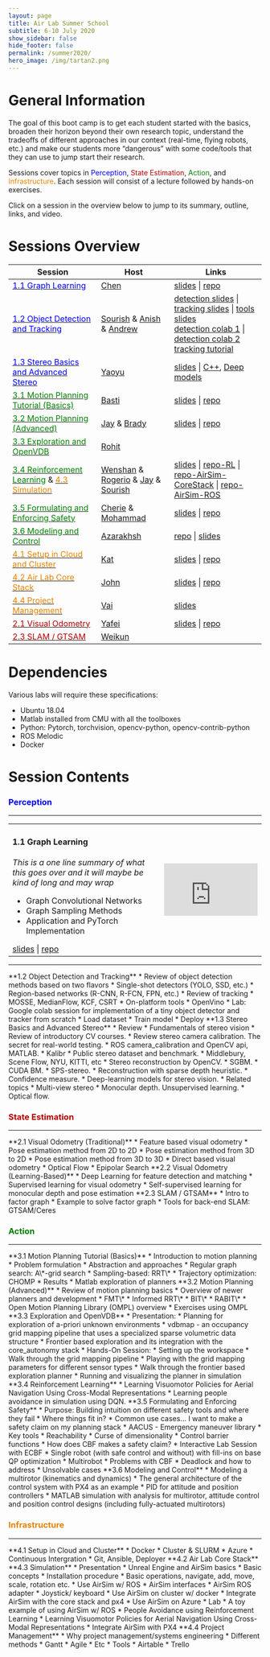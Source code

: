 ```yaml
---
layout: page
title: Air Lab Summer School
subtitle: 6-10 July 2020
show_sidebar: false
hide_footer: false
permalink: /summer2020/
hero_image: /img/tartan2.png
---
```


# General Information
The goal of this boot camp is to get each student started with the basics, broaden their horizon beyond their own research topic, understand the tradeoffs of different approaches in our context (real-time, flying robots, etc.) and make our students more “dangerous” with some code/tools that they can use to jump start their research.

Sessions cover topics in <span style="color:blue">Perception</span>, <span style="color:#b50000">State Estimation</span>, <span style="color:green">Action</span>, and <span style="color:#e68200">Infrastructure</span>. Each session will consist of a lecture followed by hands-on exercises.

Click on a session in the overview below to jump to its summary, outline, links, and video.

<!-- Test YouTube Streaming and add instructions for how streaming will work-->

<!-- Need to add slides and video links later -->
<!-- Make sure to save presentation video -->
# Sessions Overview

| Session |Host   |Links   |
|---|---|---|
|  <a href="#1.1"><span style="color:blue">1.1 Graph Learning</span></a>                             | [Chen](/team/chen/)        | [slides](https://entuedu-my.sharepoint.com/:p:/g/personal/cwang017_e_ntu_edu_sg/EZP7dVKiaztAlZNiQwfako4BjRpVCUaRrBJpXIuUX2gZ7Q?e=xi9NaA) \| [repo](https://classroom.github.com/a/h3ktCkJ5)    |
|<a href="#1.2"><span style="color:blue">1.2 Object Detection and Tracking</span></a>              | [Sourish](/team/sourish/) & [Anish](/team/anishb/) & [Andrew](/team/andrews/)|  [detection slides](https://www.icloud.com/keynote/0Xvw5vU-4onTdsls9KCF3hJYA#Object_Detection_-_Airlab_Tutorial_Week) \| [tracking slides](https://drive.google.com/file/d/1YEEzmm4W66Y11aOiV85lCJ9VZqmJiZaW/view?usp=sharing) \| [tools slides](https://docs.google.com/presentation/d/1iCvZ21RRh4KcZOkFcX5OxDrJL3Tzlxi3XCabYKL-UUc/edit?usp=sharing) <br> [detection colab 1](https://colab.research.google.com/github/tensorflow/hub/blob/master/examples/colab/object_detection.ipynb) \| [detection colab 2](https://colab.research.google.com/drive/1aJ5t-54OTUL25NhQpuDEiEA2oh5U8n65?usp=sharing) <br> [tracking tutorial](https://bitbucket.org/castacks/tracker_tutorial_ws/src/master/)   |
| <a href="#4.4"><span style="color:blue">1.3 Stereo Basics and Advanced Stereo</span></a>              |[Yaoyu](/team/yaoyuh/)  |   [slides](https://docs.google.com/presentation/d/1jiO9KMu6uPo73UeOq4o3AKWudOhBYoTgVCaXE0UsoRY/edit?usp=sharing) \| [C++](https://github.com/huyaoyu/Tutorial2020_Stereo_ROS), [Deep models](https://github.com/huyaoyu/Tutorial2020_Stereo)  |
|<a href="#3.1"><span style="color:green">3.1 Motion Planning Tutorial (Basics)</span></a>             | [Basti](/team/sebastian/)  | [slides](https://bitbucket.org/castacks/matlab_planning_toolbox/raw/92f2e209e271db058a3453e45fda2cf134fef536/doc/lecture-slides.pdf) \| [repo](https://bitbucket.org/castacks/matlab_planning_toolbox/src/master/)    |
| <a href="#3.2"><span style="color:green">3.2 Motion Planning (Advanced)</span></a>  | [Jay](/team/jay/) & [Brady](/team/bradym/) |    [slides](https://bitbucket.org/castacks/core_planning_tutorial/raw/c8da578242cf8313aafbb986e5f265a9823ad6c1/doc/planning_presentation.pdf) \| [repo](https://bitbucket.org/castacks/core_planning_tutorial/src/master/) |
| <a href="#3.3"><span style="color:green">3.3 Exploration and OpenVDB</span></a>         | [Rohit](/team/rohitg/)  |     |
| <a href="#3.4"><span style="color:green">3.4 Reinforcement Learning</span></a>  & <a href="#4.3"><span style="color:#e68200">4.3 Simulation</span></a>  | [Wenshan](/team/wenshan/) & [Rogerio](/team/rogeriob/) & [Jay](/team/jay/) & [Sourish](/team/sourish/)|  [slides](https://docs.google.com/presentation/d/1WjDkEG4gcHYCdHq_0fyOBeLErEVZ-gJwwwx4O2I3ook/edit?usp=sharing) \| [repo-RL](https://github.com/Amigoshan/tut20_people_avoidance) \| [repo-AirSim-CoreStack](https://bitbucket.org/castacks/core_central/src/airsim/rosinstalls/airsim.rosinstall) \| [repo-AirSim-ROS](https://bitbucket.org/castacks/airsimros/src/master/) |
|<a href="#3.5"><span style="color:green">3.5 Formulating and Enforcing Safety</span></a>                  | [Cherie](/team/cherie/) & [Mohammad](/team/mohammadrezam/)   |  [slides](https://github.com/hocherie/cbf_quadrotor/blob/master/docs/ensuring-safety-pdf.pdf) \| [repo](https://github.com/hocherie/cbf_quadrotor)   |
| <a href="#3.6"><span style="color:green">3.6 Modeling and Control</span></a>                                     | [Azarakhsh](/team/azarakhsh/)  | [repo](https://bitbucket.org/castacks/multirotor_control_tutorial) \| [slides](https://docs.google.com/presentation/d/1sj_OA_V3O1K3__uBnEqJCfCVsIN37c7nBWB59Qtfq-I/edit?usp=sharing) |
| <a href="#4.1"><span style="color:#e68200">4.1 Setup in Cloud and Cluster</span>                 | [Kat](/team/katarinac/)  | [slides](https://docs.google.com/presentation/d/1aya8EygLIi8N0VZmuGtoAuVA4PaNnNa7YE2311xi_5c/edit?usp=sharing) \| [repo](https://bitbucket.org/castacks/infrastructure/src/master/)    |
| <a href="#4.2"><span style="color:#e68200">4.2 Air Lab Core Stack</span></a>                                  | [John](/team/johnk/)  |   [slides](https://bitbucket.org/castacks/core_central/src/master/CoreAutonomyStack.pdf) \| [repo](https://bitbucket.org/castacks/core_central/src/master/)   |
|<a href="#4.4"><span style="color:#e68200">4.4 Project Management</span></a>          | [Vai](/team/vaibhavv/)  |  [slides](https://docs.google.com/presentation/d/1d2m3kN9ZtP25zR_z3RLb9PAYOIdlrzDaAEtIVfxL2_I/edit#slide=id.g8b4bc3bf06_0_161)   |
| <a href="#2.1"><span style="color:#b50000">2.1 Visual Odometry </span></a>                    | [Yafei](/team/yafeih/)  |   [slides](https://bitbucket.org/castacks/visual_odometry_tutorial/src/master/slides/)  \| [repo](https://bitbucket.org/castacks/visual_odometry_tutorial/src/master/)
|<a href="#2.3"><span style="color:#b50000">2.3 SLAM / GTSAM</span></a>                        | [Weikun](/team/weikun/)  |     |


# Dependencies
Various labs will require these specifications:
* Ubuntu 18.04
* Matlab installed from CMU with all the toolboxes
* Python: Pytorch, torchvision, opencv-python, opencv-contrib-python
* ROS Melodic
* Docker


# Session Contents


### <span style="color:blue">Perception</span>
---

<a id="1.1" />
<table>
  <colgroup>
     <col span="1" style="width: 60%;">
     <col span="1" style="width: 40%;">
  </colgroup>
  <tbody>
    <tr>
      <td>
        <h4>1.1 Graph Learning</h4>
        <i>This is a one line summary of what this goes over and it will maybe be
        kind of long and may wrap</i>
        <ul>
          <li>Graph Convolutional Networks</li>
          <li>Graph Sampling Methods</li>
          <li>Application and PyTorch Implementation</li>
        </ul>
        <a href="url">slides</a> | <a href="url">repo</a>
      </td>
      <td align="right"><div style="position:relative;width: 100%;height: 0;padding-bottom:56.25%;"> <div class="extensions extensions--video"><iframe style="width:100%;height:100%;position:absolute;left: 0;top: 0" src="http://www.youtube.com/embed/8uLsT-fAlMc" frameborder="0" allowfullscreen></iframe></div></div></td>
    </tr>
  </tbody>
</table>
<hr>


<a id="1.2" />
**1.2 Object Detection and Tracking**
* Review of object detection methods based on two flavors
    * Single-shot detectors (YOLO, SSD, etc.)
    * Region-based networks (R-CNN, R-FCN, FPN, etc.)
* Review of tracking
    * MOSSE, MedianFlow, KCF, CSRT
* On-platform tools
    * OpenVino
* Lab: Google colab session for implementation of a tiny object detector and tracker from scratch
    * Load dataset
    * Train model
    * Deploy

<a id="1.3" />
**1.3 Stereo Basics and Advanced Stereo**
* Review
  * Fundamentals of stereo vision
  * Review of introductory CV courses.
* Review stereo camera calibration. The secret for real-world testing.
  * ROS camera_calibration and OpenCV api, MATLAB.
  * Kalibr
* Public stereo dataset and benchmark.
  * Middlebury, Scene Flow, NYU, KITTI, etc
* Stereo reconstruction by OpenCV.
  * SGBM.
  * CUDA BM.
* SPS-stereo.
* Reconstruction with sparse depth heuristic.
* Confidence measure.
* Deep-learning models for stereo vision.
* Related topics
  * Multi-view stereo
  * Monocular depth. Unsupervised learning.
  * Optical flow.


### <span style="color:#b50000">State Estimation</span>
---

<a id="2.1" />
**2.1 Visual Odometry (Traditional)**
* Feature based visual odometry
  * Pose estimation method from 2D to 2D
  * Pose estimation method from 3D to 2D
  * Pose estimation method from 3D to 3D
* Direct based visual odometry
  * Optical Flow
  * Epipolar Search


<a id="2.2" />
**2.2 Visual Odometry (Learning-Based)**
* Deep Learning for feature detection and matching
* Supervised learning for visual odometry
* Self-supervised learning for monocular depth and pose estimation


<a id="2.3" />
**2.3 SLAM / GTSAM**
* Intro to factor graph
* Example to solve factor graph
* Tools for back-end SLAM: GTSAM/Ceres


### <span style="color:green">Action</span>
---

<a id="3.1" />
**3.1 Motion Planning Tutorial (Basics)**
* Introduction to motion planning
* Problem formulation
* Abstraction and approaches
  * Regular graph search: A\*-grid search
  * Sampling-based: RRT\*
  * Trajectory optimization: CHOMP
* Results
* Matlab exploration of planners

<a id="3.2" />
**3.2 Motion Planning (Advanced)**
* Review of motion planning basics
* Overview of newer planners and development
  * FMT\*
  * Informed RRT\*
  * BIT\*
  * RABIT\*
* Open Motion Planning Library (OMPL) overview
* Exercises using OMPL


<a id="3.3" />
**3.3 Exploration and OpenVDB**
* Presentation:
  * Planning for exploration of a-priori unknown environments
  * vdbmap - an occupancy grid mapping pipeline that uses a specialized sparse volumetric data structure
  * Frontier based exploration and its integration with the core_autonomy stack
* Hands-On Session:
  * Setting up the workspace
  * Walk through the grid mapping pipeline
  * Playing with the grid mapping parameters for different sensor types
  * Walk through the frontier based exploration planner
  * Running and visualizing the planner in simulation


<a id="3.4" />
**3.4 Reinforcement Learning**
* Learning Visuomotor Policies for Aerial Navigation Using Cross-Modal Representations
* Learning people avoidance in simulation using DQN.


<a id="3.5" />
**3.5 Formulating and Enforcing Safety**
* Purpose: Building intuition on different safety tools and where they fail
* Where things fit in?
* Common use cases… I want to make a safety claim on my planning stack
  * AACUS - Emergency maneuver library
* Key tools
  * Reachability
  * Curse of dimensionality
* Control barrier functions
  * How does CBF makes a safety claim?
* Interactive Lab Session with ECBF
  * Single robot (with safe control and without) with fill-ins on base QP optimization
  * Multirobot
  * Problems with CBF
    * Deadlock and how to address
    * Unsolvable cases


<a id="3.6" />
**3.6 Modeling and Control**
* Modeling a multirotor (kinematics and dynamics)
* The general architecture of the control system with PX4 as an example
* PID for attitude and position controllers
* MATLAB simulation with analysis for multirotor, attitude control and position control designs (including fully-actuated multirotors)



### <span style="color:#e68200">Infrastructure</span>
---

<a id="4.1" />
**4.1 Setup in Cloud and Cluster**
* Docker
* Cluster & SLURM
* Azure
* Continuous Intergration
* Git, Ansible, Deployer



<a id="4.2" />
**4.2 Air Lab Core Stack**

<a id="4.3" />
**4.3 Simulation**
* Presentation
  * Unreal Engine and AirSim basics
    * Basic concepts
    * Installation procedure
    * Basic operations, navigate, add, move, scale, rotation etc.
  * Use AirSim w/ ROS
    * AirSim interfaces
    * AirSim ROS adapter
    * Joystick/ keyboard
  * Use AirSim on cluster w/ docker
  * Integrate AirSim with the core stack and px4
  * Use AirSim on Azure
* Lab
  * A toy example of using AirSim w/ ROS
  * People Avoidance using Reinforcement Learning
  * Learning Visuomotor Policies for Aerial Navigation Using Cross-Modal Representations
  * Integrate AirSim with PX4



<a id="4.4" />
**4.4 Project Management**
* Why project management/systems engineering
* Different methods
  * Gantt
  * Agile
  * Etc
* Tools
  * Airtable
  * Trello
